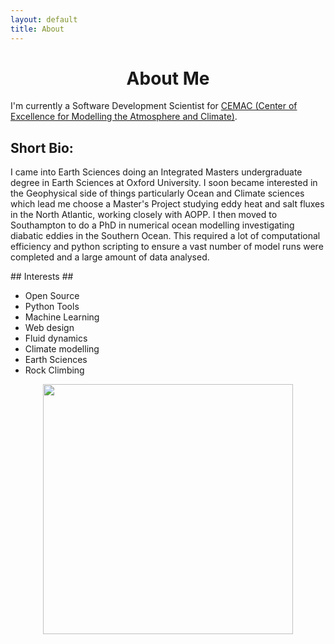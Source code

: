 ```yaml
---
layout: default
title: About
---
```

# <center>About Me </center>

I'm currently a Software Development Scientist for [CEMAC (Center of Excellence for Modelling the Atmosphere and Climate)](http://cemac.leeds.ac.uk).

## Short Bio: ##
<p> I came into Earth Sciences doing an Integrated Masters undergraduate degree in Earth Sciences at Oxford University. I soon became interested in the Geophysical side of things particularly Ocean and Climate sciences which lead me choose a Master's Project studying eddy heat and salt fluxes in the North Atlantic, working closely with AOPP. I then moved to Southampton to do a PhD in numerical ocean modelling investigating diabatic eddies in the Southern Ocean. This required a lot of computational efficiency and python scripting to ensure a vast number of model runs were completed and a large amount of data analysed.
</p>
## Interests ##

* Open Source
* Python Tools
* Machine Learning
* Web design
* Fluid dynamics
* Climate modelling
* Earth Sciences
* Rock Climbing
<center>
<img src="{{ site.baseurl }}/img/rockclimb.jpg"  width="400" />
</center>
